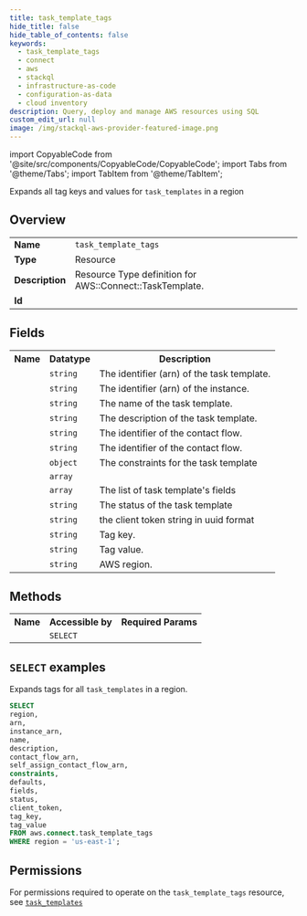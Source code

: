 ```yaml
---
title: task_template_tags
hide_title: false
hide_table_of_contents: false
keywords:
  - task_template_tags
  - connect
  - aws
  - stackql
  - infrastructure-as-code
  - configuration-as-data
  - cloud inventory
description: Query, deploy and manage AWS resources using SQL
custom_edit_url: null
image: /img/stackql-aws-provider-featured-image.png
---
```


import CopyableCode from '@site/src/components/CopyableCode/CopyableCode';
import Tabs from '@theme/Tabs';
import TabItem from '@theme/TabItem';

Expands all tag keys and values for <code>task_templates</code> in a region

## Overview
<table>
<tbody>
<tr><td><b>Name</b></td><td><code>task_template_tags</code></td></tr>
<tr><td><b>Type</b></td><td>Resource</td></tr>
<tr><td><b>Description</b></td><td>Resource Type definition for AWS::Connect::TaskTemplate.</td></tr>
<tr><td><b>Id</b></td><td><CopyableCode code="aws.connect.task_template_tags" /></td></tr>
</tbody>
</table>

## Fields
<table>
<tbody>
<tr><th>Name</th><th>Datatype</th><th>Description</th></tr><tr><td><CopyableCode code="arn" /></td><td><code>string</code></td><td>The identifier (arn) of the task template.</td></tr>
<tr><td><CopyableCode code="instance_arn" /></td><td><code>string</code></td><td>The identifier (arn) of the instance.</td></tr>
<tr><td><CopyableCode code="name" /></td><td><code>string</code></td><td>The name of the task template.</td></tr>
<tr><td><CopyableCode code="description" /></td><td><code>string</code></td><td>The description of the task template.</td></tr>
<tr><td><CopyableCode code="contact_flow_arn" /></td><td><code>string</code></td><td>The identifier of the contact flow.</td></tr>
<tr><td><CopyableCode code="self_assign_contact_flow_arn" /></td><td><code>string</code></td><td>The identifier of the contact flow.</td></tr>
<tr><td><CopyableCode code="constraints" /></td><td><code>object</code></td><td>The constraints for the task template</td></tr>
<tr><td><CopyableCode code="defaults" /></td><td><code>array</code></td><td></td></tr>
<tr><td><CopyableCode code="fields" /></td><td><code>array</code></td><td>The list of task template's fields</td></tr>
<tr><td><CopyableCode code="status" /></td><td><code>string</code></td><td>The status of the task template</td></tr>
<tr><td><CopyableCode code="client_token" /></td><td><code>string</code></td><td>the client token string in uuid format</td></tr>
<tr><td><CopyableCode code="tag_key" /></td><td><code>string</code></td><td>Tag key.</td></tr>
<tr><td><CopyableCode code="tag_value" /></td><td><code>string</code></td><td>Tag value.</td></tr>
<tr><td><CopyableCode code="region" /></td><td><code>string</code></td><td>AWS region.</td></tr>
</tbody>
</table>

## Methods

<table>
<tbody>
  <tr>
    <th>Name</th>
    <th>Accessible by</th>
    <th>Required Params</th>
  </tr>
  <tr>
    <td><CopyableCode code="list_resources" /></td>
    <td><code>SELECT</code></td>
    <td><CopyableCode code="region" /></td>
  </tr>
</tbody>
</table>

## `SELECT` examples
Expands tags for all <code>task_templates</code> in a region.
```sql
SELECT
region,
arn,
instance_arn,
name,
description,
contact_flow_arn,
self_assign_contact_flow_arn,
constraints,
defaults,
fields,
status,
client_token,
tag_key,
tag_value
FROM aws.connect.task_template_tags
WHERE region = 'us-east-1';
```


## Permissions

For permissions required to operate on the <code>task_template_tags</code> resource, see <a href="/services/connect/task_templates/#permissions"><code>task_templates</code></a>

